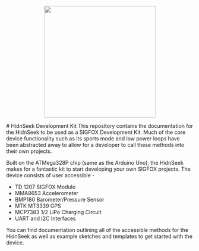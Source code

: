 <p align="center"><img src ="http://www.sigfox.com/themes/custom/sigfox/images/logo-2016.svg" width="300"></p>
# HidnSeek Development Kit
This repository contains the documentation for the HidnSeek to be used as a SIGFOX Development Kit. Much of the core device functionality such as its sports mode and low power loops have been abstracted away to allow for a developer to call these methods into their own projects. 

Built on the ATMega328P chip (same as the Arduino Uno), the HidnSeek makes for a fantastic kit to start developing your own SIGFOX projects. The device consists of user accessible -

* TD 1207 SIGFOX Module
* MMA8653 Accelerometer
* BMP180 Barometer/Pressure Sensor
* MTK MT3339 GPS
* MCP7383 1/2 LiPo Charging Circuit
* UART and I2C Interfaces

You can find documentation outlining all of the accessible methods for the HidnSeek as well as example sketches and templates to get started with the device.
